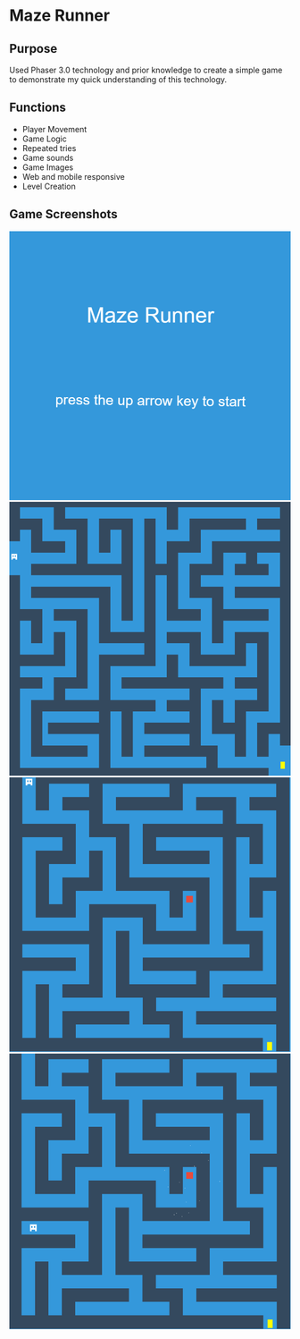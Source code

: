 # Maze Runner

## Purpose

Used Phaser 3.0 technology and prior knowledge to create a simple game to demonstrate my quick
understanding of this technology.

## Functions

- Player Movement
- Game Logic
- Repeated tries
- Game sounds
- Game Images
- Web and mobile responsive
- Level Creation

## Game Screenshots

<img src="Screenshots\Menu.png" alt="Menu"/>
<img src="Screenshots\Level One.png" alt="Level One"/>
<img src="Screenshots\Level Two.png" alt="Level Two"/>
<img src="Screenshots\Particle Teleportation.png" alt="Teleportation Level Two"/>
